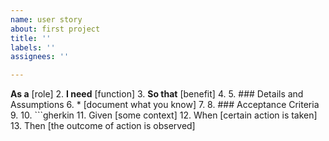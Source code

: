 ```yaml
---
name: user story
about: first project
title: ''
labels: ''
assignees: ''

---
```


**As a** [role]
2. **I need** [function]
3. **So that** [benefit]
4.
5. ### Details and Assumptions
6. * [document what you know]
7.
8. ### Acceptance Criteria
9.
10. ```gherkin
11. Given [some context]
12. When [certain action is taken]
13. Then [the outcome of action is observed]
